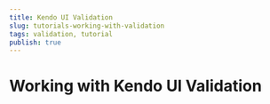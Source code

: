 ```yaml
---
title: Kendo UI Validation
slug: tutorials-working-with-validation
tags: validation, tutorial
publish: true
---
```


# Working with Kendo UI Validation